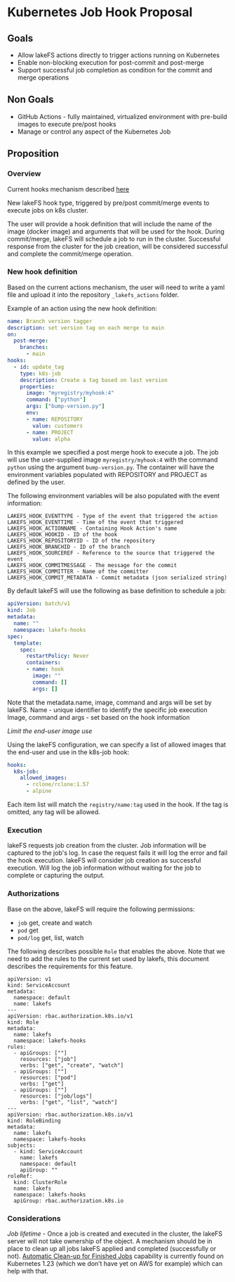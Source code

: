 # Kubernetes Job Hook Proposal

## Goals

- Allow lakeFS actions directly to trigger actions running on Kubernetes
- Enable non-blocking execution for post-commit and post-merge
- Support successful job completion as condition for the commit and merge operations


## Non Goals

- GitHub Actions - fully maintained, virtualized environment with pre-build images to execute pre/post hooks
- Manage or control any aspect of the Kubernetes Job


## Proposition


### Overview

Current hooks mechanism described [here](https://docs.lakefs.io/setup/hooks.html)

New lakeFS hook type, triggered by pre/post commit/merge events to execute jobs on k8s cluster.

The user will provide a hook definition that will include the name of the image (docker image) and arguments that will be used for the hook.
During commit/merge, lakeFS will schedule a job to run in the cluster. Successful response from the cluster for the job creation, will be considered successful and complete the commit/merge operation.


### New hook definition

Based on the current actions mechanism, the user will need to write a yaml file and upload it into the repository `_lakefs_actions` folder.

Example of an action using the new hook definition:

```yaml
name: Branch version tagger
description: set version tag on each merge to main
on:
  post-merge:
    branches:
      - main
hooks:
  - id: update_tag
    type: k8s-job
    description: Create a tag based on last version
    properties:
      image: "myregistry/myhook:4"
      command: ["python"]
      args: ["bump-version.py"]
      env:
      - name: REPOSITORY
        value: customers
      - name: PROJECT
        value: alpha
```

In this example we specified a post merge hook to execute a job. The job will use the user-supplied image `myregistry/myhook:4` with the command `python` using the argument `bump-version.py`.
The container will have the environment variables populated with REPOSITORY and PROJECT as defined by the user.

The following environment variables will be also populated with the event information:

```
LAKEFS_HOOK_EVENTTYPE - Type of the event that triggered the action
LAKEFS_HOOK_EVENTTIME - Time of the event that triggered
LAKEFS_HOOK_ACTIONNAME - Containing Hook Action's name
LAKEFS_HOOK_HOOKID - ID of the hook
LAKEFS_HOOK_REPOSITORYID - ID of the repository
LAKEFS_HOOK_BRANCHID - ID of the branch
LAKEFS_HOOK_SOURCEREF - Reference to the source that triggered the event
LAKEFS_HOOK_COMMITMESSAGE - The message for the commit
LAKEFS_HOOK_COMMITTER - Name of the committer
LAKEFS_HOOK_COMMIT_METADATA - Commit metadata (json serialized string)
```

By default lakeFS will use the following as base definition to schedule a job:

```yaml
apiVersion: batch/v1
kind: Job
metadata:
  name: ""
  namespace: lakefs-hooks
spec:
  template:
    spec:
      restartPolicy: Never
      containers:
      - name: hook
        image: ""
        command: []
        args: []
```

Note that the metadata.name, image, command and args will be set by lakeFS.
Name - unique identifier to identify the specific job execution
Image, command and args - set based on the hook information


*Limit the end-user image use*

Using the lakeFS configuration, we can specify a list of allowed images that the end-user and use in the k8s-job hook:

```yaml
hooks:
  k8s-job:
    allowed_images:
      - rclone/rclone:1.57
      - alpine
```

Each item list will match the `registry/name:tag` used in the hook.
If the tag is omitted, any tag will be allowed.


### Execution

lakeFS requests job creation from the cluster.  Job information will be captured to the job's log.
In case the request fails it will log the error and fail the hook execution.
lakeFS will consider job creation as successful execution. Will log the job information without waiting for the job to complete or capturing the output.

### Authorizations

Base on the above, lakeFS will require the following permissions:

- `job` get, create and watch
- `pod` get
- `pod/log` get, list, watch

The following describes possible `Role` that enables the above.
Note that we need to add the rules to the current set used by lakefs, this document describes the requirements for this feature.

```
apiVersion: v1
kind: ServiceAccount
metadata:
  namespace: default
  name: lakefs
---
apiVersion: rbac.authorization.k8s.io/v1
kind: Role
metadata:
  name: lakefs
  namespace: lakefs-hooks
rules:
  - apiGroups: [""]
    resources: ["job"]
    verbs: ["get", "create", "watch"]
  - apiGroups: [""]
    resources: ["pod"]
    verbs: ["get"]
  - apiGroups: [""]
    resources: ["job/logs"]
    verbs: ["get", "list", "watch"]
---
apiVersion: rbac.authorization.k8s.io/v1
kind: RoleBinding
metadata:
  name: lakefs
  namespace: lakefs-hooks
subjects:
  - kind: ServiceAccount
    name: lakefs
    namespace: default
    apiGroup: ""
roleRef:
  kind: ClusterRole
  name: lakefs
  namespace: lakefs-hooks
  apiGroup: rbac.authorization.k8s.io
```


### Considerations

*Job lifetime* - Once a job is created and executed in the cluster, the lakeFS server will not take ownership of the object. A mechanism should be in place to clean up all jobs lakeFS applied and completed (successfully or not).
[Automatic Clean-up for Finished Jobs](https://kubernetes.io/docs/concepts/workloads/controllers/ttlafterfinished/) capability is currently found on Kubernetes 1.23 (which we don’t have yet on AWS for example) which can help with that.


